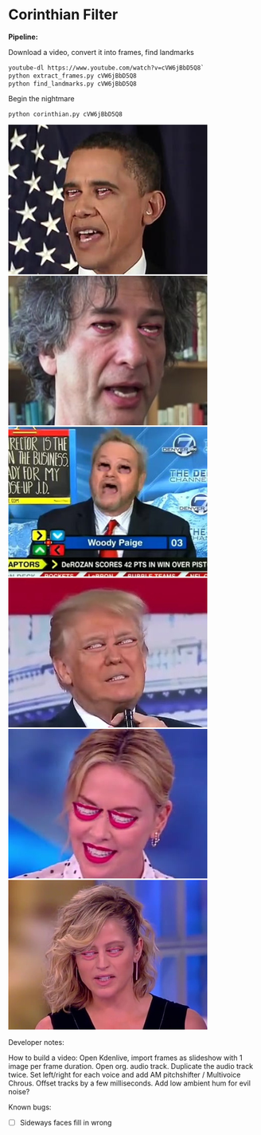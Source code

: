 # Corinthian Filter

**Pipeline:**

Download a video, convert it into frames, find landmarks

    youtube-dl https://www.youtube.com/watch?v=cVW6jBbD5Q8`
    python extract_frames.py cVW6jBbD5Q8
    python find_landmarks.py cVW6jBbD5Q8

Begin the nightmare

    python corinthian.py cVW6jBbD5Q8

![Obama Corinthinan Filter](docs/demo_image_obama.jpg)
![Gaimen Corinthinan Filter](docs/demo_image_gaimen.jpg)
![Woody Paige Corinthinan Filter](docs/demo_image_woody.jpg)
![Trump Corinthinan Filter](docs/demo_image_trump.jpg)
![Charlize Corinthinan Filter](docs/demo_image_charlize.jpg)
![E. Banks Filter](docs/demo_image_ebanks.jpg)

Developer notes:

How to build a video: Open Kdenlive, import frames as slideshow with 1 image per frame duration. Open org. audio track. Duplicate the audio track twice. Set left/right for each voice and add AM pitchshifter / Multivoice Chrous. Offset tracks by a few milliseconds. Add low ambient hum for evil noise?

Known bugs:

+ [ ] Sideways faces fill in wrong